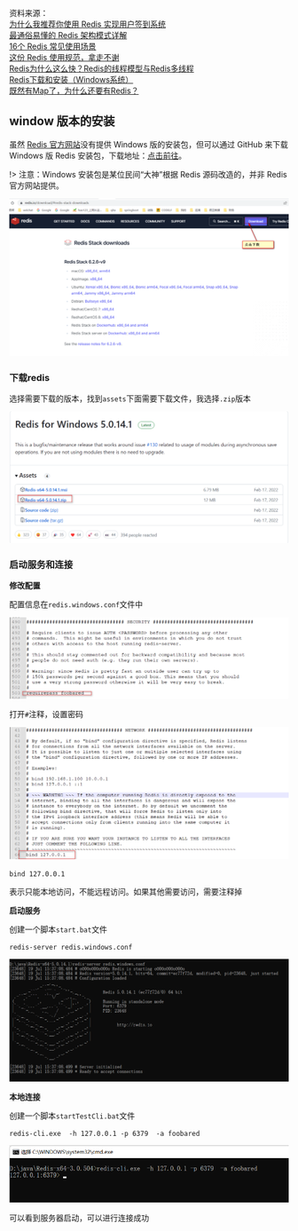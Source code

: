 资料来源：<br/>
[为什么我推荐你使用 Redis 实现用户签到系统](https://mrhelloworld.com/redis-sign/)<br/>
[最通俗易懂的 Redis 架构模式详解](https://mrhelloworld.com/redis-architecture/)<br/>
[16个 Redis 常见使用场景](https://mp.weixin.qq.com/s/c-86kFGd3M33sRsKhTUOPA)<br/>
[这份 Redis 使用规范，拿走不谢](https://mp.weixin.qq.com/s/mBNEgdpJyA7fOw-4A2YXWQ)<br/>
[Redis为什么这么快？Redis的线程模型与Redis多线程](https://mp.weixin.qq.com/s/-4OrfWjrNVDpyx5IILcq7Q)<br/>
[Redis下载和安装（Windows系统）](https://blog.csdn.net/Itmastergo/article/details/131569908)<br/>
[既然有Map了，为什么还要有Redis？](https://juejin.cn/post/7207743145998794789)


## window 版本的安装


虽然 [Redis 官方网站](https://redis.io/)没有提供 Windows 版的安装包，但可以通过 GitHub 来下载 Windows 版 Redis 安装包，下载地址：[点击前往](https://github.com/tporadowski/redis/releases)。

!> 注意：Windows 安装包是某位民间“大神”根据 Redis 源码改造的，并非 Redis 官方网站提供。

![image-20230719154510069](img/image-20230719154510069.png)

### 下载redis

选择需要下载的版本，找到`assets`下面需要下载文件，我选择`.zip`版本 

![image-20230719154737758](img/image-20230719154737758.png)

### 启动服务和连接

**修改配置**

配置信息在`redis.windows.conf`文件中

![image-20230719160415864](img/image-20230719160415864.png)

打开`#`注释，设置密码

![image-20230719160528295](img/image-20230719160528295.png)

`bind 127.0.0.1`

表示只能本地访问，不能远程访问。如果其他需要访问，需要注释掉

**启动服务**

创建一个脚本`start.bat`文件

```shell
redis-server redis.windows.conf
```

![image-20230719160851397](img/image-20230719160851397.png)

**本地连接**

创建一个脚本`startTestCli.bat`文件

```shell
redis-cli.exe  -h 127.0.0.1 -p 6379  -a foobared
```

![image-20230719160813599](img/image-20230719160813599.png)

可以看到服务器启动，可以进行连接成功
